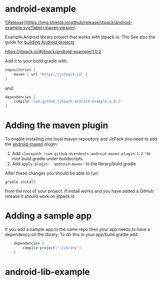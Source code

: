 # android-example

[![Release](https://img.shields.io/github/release/jitpack/android-example.svg?label=maven version)](https://jitpack.io/#jitpack/android-example)

Example Android library project that works with jitpack.io. The 
See also the guide for [building Android projects](https://github.com/jitpack/jitpack.io/blob/master/ANDROID.md)

https://jitpack.io/#jitpack/android-example/1.0.2

Add it to your build.gradle with:
```gradle
repositories {
    maven { url "https://jitpack.io" }
}
```
and:

```gradle
dependencies {
    compile 'com.github.jitpack:android-example:1.0.2'
}
```



# Adding the maven plugin

To enable installing into local maven repository and JitPack you need to add the [android-maven](https://github.com/dcendents/android-maven-plugin) plugin:

1. Add `classpath 'com.github.dcendents:android-maven-plugin:1.2'` to root build.gradle under buildscripts
2. Add `apply plugin: 'android-maven'` to the library/build.gradle

After these changes you should be able to run:

    gradle install
    
from the root of your project. If install works and you have added a GitHub release it should work on jitpack.io

# Adding a sample app 

If you add a sample app to the same repo then your app needs to have a dependency on the library. To do this in your app/build.gradle add:

```gradle
    dependencies {
        compile project(':library')
    }
```
# android-lib-example
